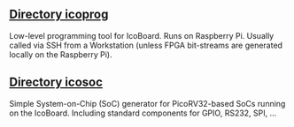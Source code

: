 
[Directory icoprog](icoprog/)
-----------------------------

Low-level programming tool for IcoBoard. Runs on Raspberry Pi. Usually called
via SSH from a Workstation (unless FPGA bit-streams are generated locally on
the Raspberry Pi).

[Directory icosoc](icosoc/)
---------------------------

Simple System-on-Chip (SoC) generator for PicoRV32-based SoCs running on the
IcoBoard. Including standard components for GPIO, RS232, SPI, ...


